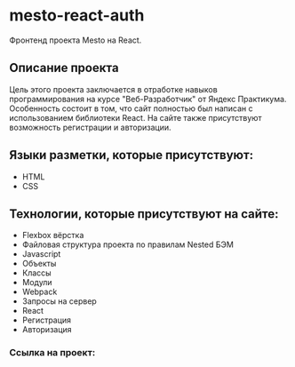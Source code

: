 # mesto-react-auth
Фронтенд проекта Mesto на React.

## Описание проекта
Цель этого проекта заключается в отработке навыков программирования на курсе "Веб-Разработчик" от Яндекс Практикума. Особенность состоит в том, что сайт полностью был написан с использованием библиотеки React. На сайте также присутствуют возможность регистрации и авторизации.


## Языки разметки, которые присутствуют:

- HTML
- CSS

## Технологии, которые присутствуют на сайте:

- Flexbox вёрстка
- Файловая структура проекта по правилам Nested БЭМ
- Javascript
- Объекты
- Классы
- Модули
- Webpack
- Запросы на сервер
- React
- Регистрация
- Авторизация

### Ссылка на проект: